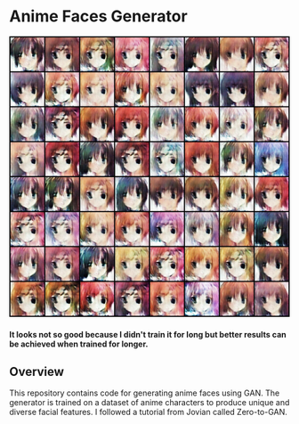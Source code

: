 # Anime Faces Generator

![generated-images-0010.png](generated%2Fgenerated-images-0010.png)
#### It looks not so good because I didn't train it for long but better results can be achieved when trained for longer.
## Overview

This repository contains code for generating anime faces using GAN. The generator is trained on a dataset of anime characters to produce unique and diverse facial features.
I followed a tutorial from Jovian called Zero-to-GAN.

